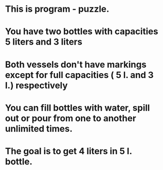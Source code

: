 # This is program - puzzle.
# You have two bottles with capacities 5 liters and 3 liters
# Both vessels don't have markings except for full capacities ( 5 l. and 3 l.) respectively
# You can fill bottles with water, spill out or pour from one to another unlimited times.
# The goal is to get 4 liters in 5 l. bottle.
